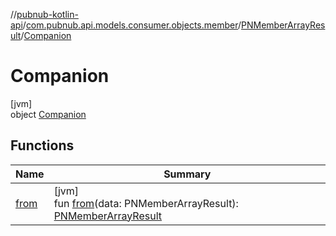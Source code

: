 //[pubnub-kotlin-api](../../../../index.md)/[com.pubnub.api.models.consumer.objects.member](../../index.md)/[PNMemberArrayResult](../index.md)/[Companion](index.md)

# Companion

[jvm]\
object [Companion](index.md)

## Functions

| Name | Summary |
|---|---|
| [from](from.md) | [jvm]<br>fun [from](from.md)(data: PNMemberArrayResult): [PNMemberArrayResult](../index.md) |
